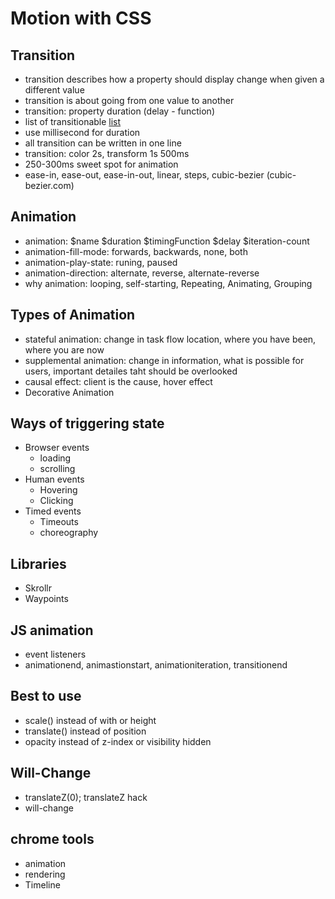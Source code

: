 # Motion with CSS

## Transition

* transition describes how a property should display change when given a different value
* transition is about going from one value to another
* transition: property duration (delay - function)
* list of transitionable [list](goo.gl/Ttk1S2)
* use millisecond for duration
* all transition can be written in one line 
* transition: color 2s, transform 1s 500ms
* 250-300ms sweet spot for animation
* ease-in, ease-out, ease-in-out, linear, steps, cubic-bezier (cubic-bezier.com)

## Animation

* animation: $name $duration $timingFunction $delay $iteration-count
* animation-fill-mode: forwards, backwards, none, both
* animation-play-state: runing, paused
* animation-direction: alternate, reverse, alternate-reverse
* why animation: looping, self-starting, Repeating, Animating, Grouping

## Types of Animation

* stateful animation: change in task flow location, where you have been, where you are now
* supplemental animation: change in information, what is possible for users, important detailes taht should be overlooked
* causal effect: client is the cause, hover effect
* Decorative Animation

## Ways of triggering state

* Browser events
  * loading
  * scrolling
* Human events
  * Hovering
  * Clicking
* Timed events
  * Timeouts
  * choreography

## Libraries

* Skrollr
* Waypoints

## JS animation

* event listeners
* animationend, animastionstart, animationiteration, transitionend

## Best to use

* scale() instead of with or height
* translate() instead of position
* opacity instead of z-index or visibility hidden

## Will-Change

* translateZ(0); translateZ hack
* will-change

## chrome tools

* animation
* rendering
* Timeline